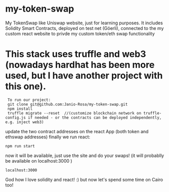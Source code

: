 # my-token-swap
My TokenSwap like Uniswap website, just for learning purposes. It includes Solidity Smart Contracts, deployed on test net (Göerli), connected to the my custom react website to privde my custom token/eth swap functionality

# This stack uses truffle and web3 (nowadays hardhat has been more used, but I have another project with this one).
```
 To run our project:
 git clone git@github.com:Janio-Rosa/my-token-swap.git
 npm install
 truffle migrate --reset  //(customize blockchain network on truffle-config.js if needed - or the contracts can be deployed independently, e.g. inject web3)
 ```
 update the two contract addresses on the react App (both token and ethswap addresses)
 finally we run react: 
 ```
 npm run start
 ```
 now it will be available, just use the site and do your swaps! (it will probablly be available on localhost:3000 )
 ```
 localhost:3000
```
God how I love solidity and react! :) but now let's spend some time on Cairo too! 
